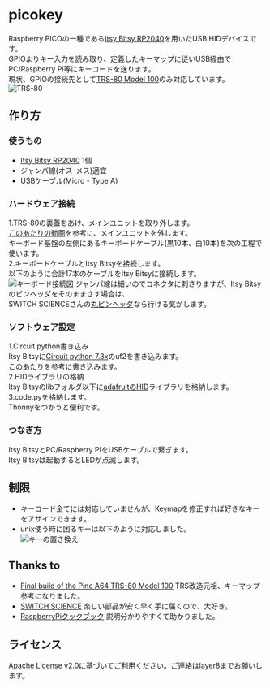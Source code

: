 # picokey
Raspberry PICOの一種である[Itsy Bitsy RP2040](https://www.switch-science.com/catalog/7900/)を用いたUSB HIDデバイスです。<br>
GPIOよりキー入力を読み取り、定義したキーマップに従いUSB経由でPC/Raspberry Pi等にキーコードを送ります。<br>
現状、GPIOの接続先として[TRS-80 Model 100](https://www.massmadesoul.com/features/trs80)のみ対応しています。<br>
![TRS-80](https://pbs.twimg.com/media/Fba1VRAaUAMzxSJ?format=png&name=small)

## 作り方
### 使うもの
 - [Itsy Bitsy RP2040](https://www.switch-science.com/catalog/7900/) 1個
 - ジャンパ線(オス-メス)適宜
 - USBケーブル(Micro - Type A)

### ハードウェア接続
1.TRS-80の裏蓋をあけ、メインユニットを取り外します。<br>
 [このあたりの動画](https://www.youtube.com/watch?v=hbLWk7ir9sI)を参考に、メインユニットを外します。<br>
キーボード基盤の左側にあるキーボードケーブル(黒10本、白10本)を次の工程で使います。<br>
2.キーボードケーブルとItsy Bitsyを接続します。<br>
以下のように合計17本のケーブルをItsy Bitsyに接続します。<br>
![キーボード接続図](https://user-images.githubusercontent.com/111331376/202911388-ddb20c67-62fd-4d82-9c55-84f7b60ee637.png)
ジャンパ線は細いのでコネクタに刺さりますが、Itsy Bitsyのピンヘッダをそのままさす場合は、<br>
SWITCH SCIENCEさんの[丸ピンヘッダ](https://www.switch-science.com/catalog/93/)なら行ける気がします。<br>

### ソフトウェア設定
1.Circuit python書き込み<br>
 Itsy Bitsyに[Circuit python 7.3x](https://circuitpython.org/board/adafruit_itsybitsy_rp2040/)のuf2を書き込みます。<br>
 [このあたり](https://mag.switch-science.com/2017/08/30/circuitpython/)を参考に書き込みます。<br>
2.HIDライブラリの格納<br>
 Itsy Bitsyのlibフォルダ以下に[adafruitのHID](https://docs.circuitpython.org/projects/hid/en/latest/)ライブラリを格納します。<br>
3.code.pyを格納します。<br>
 Thonnyをつかうと便利です。<br>

### つなぎ方
 Itsy BitsyとPC/Raspberry PIをUSBケーブルで繋ぎます。<br>
 Itsy Bitsyは起動するとLEDが点滅します。<br>

## 制限
 - キーコード全てには対応していませんが、Keymapを修正すれば好きなキーをアサインできます。<br>
 - unix使う時に困るキーは以下のように対応しました。<br>
![キーの置き換え](https://user-images.githubusercontent.com/111331376/189951347-d1f18aec-eae9-4343-bec5-dcef67f46222.png)

## Thanks to
 - [Final build of the Pine A64 TRS-80 Model 100](https://fadsihave.wordpress.com/) TRS改造元祖、キーマップ参考になりました。
 - [SWITCH SCIENCE](https://www.switch-science.com/) 楽しい部品が安く早く手に届くので、大好き。
 - [RaspberryPiクックブック](https://www.denshi.club/parts/) 説明分かりやすくて助かりました。

## ライセンス
 [Apache License v2.0](http://www.apache.org/licenses/LICENSE-2.0)に基づいてご利用ください。ご連絡は[layer8](https://twitter.com/layer812)までお願いします。
